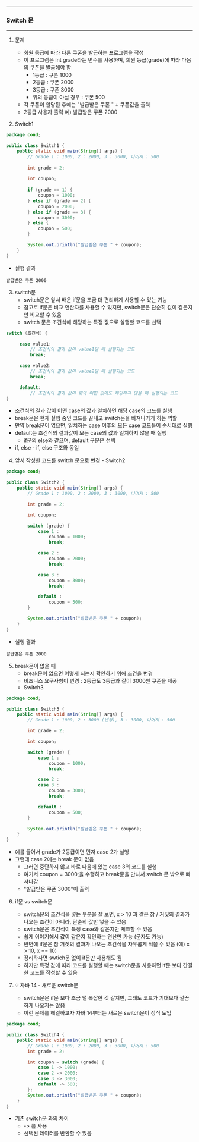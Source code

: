-----
### Switch 문
-----
1. 문제
   - 회원 등급에 따라 다른 쿠폰을 발급하는 프로그램을 작성
   - 이 프로그램은 int grade라는 변수를 사용하며, 회원 등급(grade)에 따라 다음의 쿠폰을 발급해야 함
      + 1등급 : 쿠폰 1000
      + 2등급 : 쿠폰 2000
      + 3등급 : 쿠폰 3000
      + 위의 등급이 아닐 경우 : 쿠폰 500
   - 각 쿠폰이 할당된 후에는 "발급받은 쿠폰 " + 쿠폰값을 출력
   - 2등급 사용자 출력 예) 발급받은 쿠폰 2000

2. Switch1
```java
package cond;

public class Switch1 {
    public static void main(String[] args) {
        // Grade 1 : 1000, 2 : 2000, 3 : 3000, 나머지 : 500
        
        int grade = 2;
        
        int coupon;
        
        if (grade == 1) {
            coupon = 1000;
        } else if (grade == 2) {
            coupon = 2000;
        } else if (grade == 3) {
            coupon = 3000;
        } else {
            coupon = 500;
        }

        System.out.println("발급받은 쿠폰 " + coupon);
    }
}
```
   - 실행 결과
```
발급받은 쿠폰 2000
```

3. switch문
   - switch문은 앞서 배운 if문을 조금 더 편리하게 사용할 수 있는 기능
   - 참고로 if문은 비교 연산자를 사용할 수 있지만, switch문은 단순히 값이 같은지만 비교할 수 있음
   - switch 문은 조건식에 해당하는 특정 값으로 실행할 코드를 선택
```java
switch (조건식) {

     case value1:
         // 조건식의 결과 값이 value1일 때 실행되는 코드
         break;

     case value2:
         // 조건식의 결과 값이 value2일 때 실행되는 코드
         break;

     default:
         // 조건식의 결과 값이 위의 어떤 값에도 해당하지 않을 때 실행되는 코드
}
```
   - 조건식의 결과 값이 어떤 case의 값과 일치하면 해당 case의 코드를 실행
   - break문은 현재 실행 중인 코드를 끝내고 switch문을 빠져나가게 하는 역할
   - 만약 break문이 없으면, 일치하는 case 이후의 모든 case 코드들이 순서대로 실행
   - default는 조건식의 결과값이 모든 case의 값과 일치하지 않을 때 실행
     + if문의 else와 같으며, default 구문은 선택
   - if, else - if, else 구조와 동일

4. 앞서 작성한 코드를 switch 문으로 변경 - Switch2
```java
package cond;

public class Switch2 {
    public static void main(String[] args) {
        // Grade 1 : 1000, 2 : 2000, 3 : 3000, 나머지 : 500

        int grade = 2;

        int coupon;

        switch (grade) {
            case 1 :
                coupon = 1000;
                break;

            case 2 :
                coupon = 2000;
                break;

            case 3 :
                coupon = 3000;
                break;

            default :
                coupon = 500;
        }

        System.out.println("발급받은 쿠폰 " + coupon);
    }
}
```
  - 실행 결과
```
발급받은 쿠폰 2000
```

5. break문이 없을 때
   - break문이 없으면 어떻게 되는지 확인하기 위해 조건을 변경
   - 비즈니스 요구사항이 변경 : 2등급도 3등급과 같이 3000원 쿠폰을 제공
   - Switch3
```java
package cond;

public class Switch3 {
    public static void main(String[] args) {
        // Grade 1 : 1000, 2 : 3000 (변경), 3 : 3000, 나머지 : 500

        int grade = 2;

        int coupon;

        switch (grade) {
            case 1 :
                coupon = 1000;
                break;

            case 2 :
            case 3 :
                coupon = 3000;
                break;

            default :
                coupon = 500;
        }

        System.out.println("발급받은 쿠폰 " + coupon);
    }
}
```
   - 예를 들어서 grade가 2등급이면 먼저 case 2가 실행
   - 그런데 case 2에는 break 문이 없음
     + 그러면 중단하지 않고 바로 다음에 있는 case 3의 코드를 실행
     + 여기서 coupon = 3000;을 수행하고 break문을 만나서 switch 문 밖으로 빠져나감
     + "발급받은 쿠폰 3000"이 출력

6. if문 vs switch문
   - switch문의 조건식을 넣는 부분을 잘 보면, x > 10 과 같은 참 / 거짓의 결과가 나오는 조건이 아니라, 단순히 값만 넣을 수 있음
   - switch문은 조건식이 특정 case와 같은지만 체크할 수 있음
   - 쉽게 이야기해서 값이 같은지 확인하는 연산만 가능 (문자도 가능)
   - 반면에 if문은 참 거짓의 결과가 나오는 조건식을 자유롭게 적을 수 있음 (예) x > 10, x == 10)
   - 정리하자면 swtich문 없이 if문만 사용해도 됨
   - 하지만 특정 값에 따라 코드를 실행할 때는 switch문을 사용하면 if문 보다 간결한 코드를 작성할 수 있음

7. 💡 자바 14 - 새로운 switch문
   - switch문은 if문 보다 조금 덜 복잡한 것 같지만, 그래도 코드가 기대보다 깔끔하게 나오지는 않음
   - 이런 문제를 해결하고자 자바 14부터는 새로운 switch문이 정식 도입
```java
package cond;

public class Switch4 {
    public static void main(String[] args) {
        // Grade 1 : 1000, 2 : 2000, 3 : 3000, 나머지 : 500
        int grade = 2;

        int coupon = switch (grade) {
            case 1 -> 1000;
            case 2 -> 2000;
            case 3 -> 3000;
            default -> 500;
        };
        System.out.println("발급받은 쿠폰 " + coupon);
    }
}
```
   - 기존 switch문 과의 차이
     + -> 를 사용
     + 선택된 데이터를 반환할 수 있음
